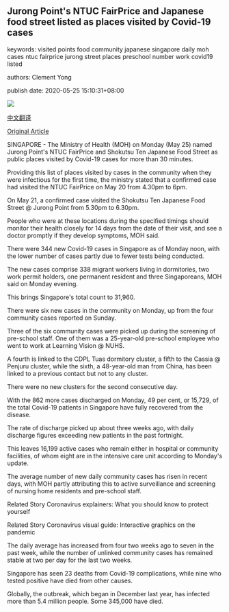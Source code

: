 ## Jurong Point's NTUC FairPrice and Japanese food street listed as places visited by Covid-19 cases

keywords: visited points food community japanese singapore daily moh cases ntuc fairprice jurong street places preschool number work covid19 listed

authors: Clement Yong

publish date: 2020-05-25 15:10:31+08:00

![](https://www.straitstimes.com/sites/default/files/styles/x_large/public/articles/2020/05/25/hzjp0525.jpg?itok=6JQ5SUgN)

[中文翻译](Jurong%20Point%27s%20NTUC%20FairPrice%20and%20Japanese%20food%20street%20listed%20as%20places%20visited%20by%20Covid-19%20cases_zh.md)

[Original Article](https://www.straitstimes.com/singapore/coronavirus-344-new-cases-as-singapores-cases-reach-31960)

SINGAPORE - The Ministry of Health (MOH) on Monday (May 25) named Jurong Point's NTUC FairPrice and Shokutsu Ten Japanese Food Street as public places visited by Covid-19 cases for more than 30 minutes.

Providing this list of places visited by cases in the community when they were infectious for the first time, the ministry stated that a confirmed case had visited the NTUC FairPrice on May 20 from 4.30pm to 6pm.

On May 21, a confirmed case visited the Shokutsu Ten Japanese Food Street @ Jurong Point from 5.30pm to 6.30pm.

People who were at these locations during the specified timings should monitor their health closely for 14 days from the date of their visit, and see a doctor promptly if they develop symptoms, MOH said.

There were 344 new Covid-19 cases in Singapore as of Monday noon, with the lower number of cases partly due to fewer tests being conducted.

The new cases comprise 338 migrant workers living in dormitories, two work permit holders, one permanent resident and three Singaporeans, MOH said on Monday evening.

This brings Singapore's total count to 31,960.

There were six new cases in the community on Monday, up from the four community cases reported on Sunday.

Three of the six community cases were picked up during the screening of pre-school staff. One of them was a 25-year-old pre-school employee who went to work at Learning Vision @ NUHS.

A fourth is linked to the CDPL Tuas dormitory cluster, a fifth to the Cassia @ Penjuru cluster, while the sixth, a 48-year-old man from China, has been linked to a previous contact but not to any cluster.

There were no new clusters for the second consecutive day.

With the 862 more cases discharged on Monday, 49 per cent, or 15,729, of the total Covid-19 patients in Singapore have fully recovered from the disease.

The rate of discharge picked up about three weeks ago, with daily discharge figures exceeding new patients in the past fortnight.

This leaves 16,199 active cases who remain either in hospital or community facilities, of whom eight are in the intensive care unit according to Monday's update.

The average number of new daily community cases has risen in recent days, with MOH partly attributing this to active surveillance and screening of nursing home residents and pre-school staff.

Related Story Coronavirus explainers: What you should know to protect yourself

Related Story Coronavirus visual guide: Interactive graphics on the pandemic

The daily average has increased from four two weeks ago to seven in the past week, while the number of unlinked community cases has remained stable at two per day for the last two weeks.

Singapore has seen 23 deaths from Covid-19 complications, while nine who tested positive have died from other causes.

Globally, the outbreak, which began in December last year, has infected more than 5.4 million people. Some 345,000 have died.